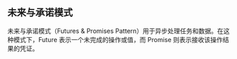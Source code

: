 ## 未来与承诺模式

未来与承诺模式（Futures & Promises Pattern）用于异步处理任务和数据。在这种模式下，Future 表示一个未完成的操作或值，而 Promise 则表示接收该操作结果的凭证。
